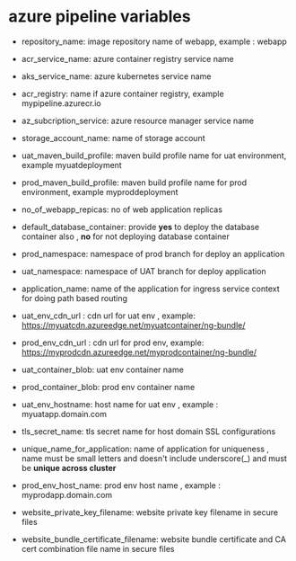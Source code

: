 # azure pipeline variables

- repository_name: image repository name of webapp, example : webapp
- acr_service_name: azure container registry service name
- aks_service_name: azure kubernetes service name
- acr_registry: name if azure container registry, example mypipeline.azurecr.io
- az_subcription_service: azure resource manager service name
- storage_account_name: name of storage account
- uat_maven_build_profile: maven build profile name for uat environment, example myuatdeployment
- prod_maven_build_profile: maven build profile name for prod environment, example myproddeployment
- no_of_webapp_repicas: no of web application replicas
- default_database_container: provide **yes** to deploy the database container also , **no** for not deploying database container
- prod_namespace: namespace of prod branch for deploy an application
- uat_namespace: namespace of UAT branch for deploy application
- application_name: name of the application for ingress service context for doing path based routing

- uat_env_cdn_url : cdn url for uat env , example: https://myuatcdn.azureedge.net/myuatcontainer/ng-bundle/
- prod_env_cdn_url : cdn url for prod env, example: https://myprodcdn.azureedge.net/myprodcontainer/ng-bundle/
- uat_container_blob: uat env container name
- prod_container_blob: prod env container name
- uat_env_hostname: host name for uat env , example : myuatapp.domain.com
- tls_secret_name: tls secret name for host domain SSL configurations
- unique_name_for_application: name of application for uniqueness , name must be small letters and doesn't include underscore(_) and must be **unique across cluster**
- prod_env_host_name: prod env host name , example : myprodapp.domain.com
- website_private_key_filename: website private key filename in secure files
- website_bundle_certificate_filename: website bundle certificate and CA cert combination file name in secure files
